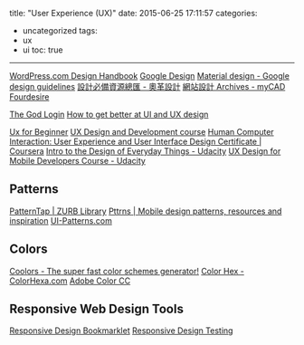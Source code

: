 title: "User Experience (UX)"
date: 2015-06-25 17:11:57
categories:
- uncategorized
tags:
- ux
- ui
toc: true
---

[WordPress.com Design Handbook](https://wordpress.com/design-handbook/)
[Google Design](https://www.google.com/design/)
[Material design - Google design guidelines](https://www.google.com/design/spec/)
[設計必備資源總匯 - 奧革設計](http://resources.ogdesign.tw/)
[網站設計 Archives - myCAD](http://blog.clifftechnologies.com.tw/category/web-design/)
[Fourdesire](http://blog.fourdesire.com/)

[The God Login](http://blog.codinghorror.com/the-god-login/)
[How to get better at UI and UX design](http://ui-patterns.com/blog/How-to-get-better-at-UI-design)

[Ux for Beginner](http://maximebodereau.gitbooks.io/ux/content/)
[UX Design and Development course](http://www.anotheruiguy.com/ux-design-dev/_book/)
[Human Computer Interaction: User Experience and User Interface Design Certificate | Coursera](https://www.coursera.org/specialization/humancomputerinteraction/28)
[Intro to the Design of Everyday Things - Udacity](https://www.udacity.com/course/design101)
[UX Design for Mobile Developers Course - Udacity](https://www.udacity.com/course/ud849)

## Patterns

[PatternTap | ZURB Library](http://zurb.com/patterntap)
[Pttrns | Mobile design patterns, resources and inspiration](http://pttrns.com/)
[UI-Patterns.com](http://ui-patterns.com/)

## Colors

[Coolors - The super fast color schemes generator!](http://coolors.co/)
[Color Hex - ColorHexa.com](http://www.colorhexa.com/)
[Adobe Color CC](https://color.adobe.com/zh/)

## Responsive Web Design Tools

[Responsive Design Bookmarklet](http://responsive.victorcoulon.fr/)
[Responsive Design Testing](http://mattkersley.com/responsive/)
